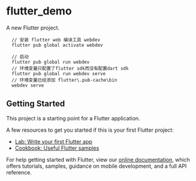 # flutter_demo

A new Flutter project.

```
  // 安装 flutter web 编译工具 webdev
  flutter pub global activate webdev

  // 启动
  flutter pub global run webdev
  // 环境变量只配置了flutter sdk而没有配置dart sdk
  flutter pub global run webdev serve
  // 环境变量已经添加 flutter\.pub-cache\bin
  webdev serve
```

## Getting Started

This project is a starting point for a Flutter application.

A few resources to get you started if this is your first Flutter project:

- [Lab: Write your first Flutter app](https://flutter.dev/docs/get-started/codelab)
- [Cookbook: Useful Flutter samples](https://flutter.dev/docs/cookbook)

For help getting started with Flutter, view our
[online documentation](https://flutter.dev/docs), which offers tutorials,
samples, guidance on mobile development, and a full API reference.
